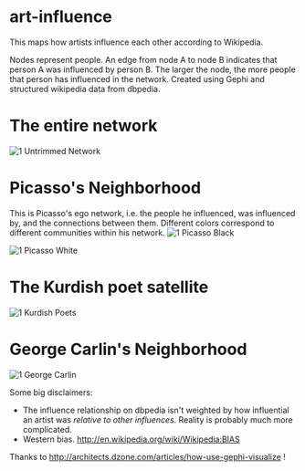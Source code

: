 art-influence
=============

This maps how artists influence each other according to Wikipedia.

Nodes represent people. An edge from node A to node B indicates that person A was influenced by person B. The larger the node, the more people that person has influenced in the network. Created using Gephi and structured wikipedia data from dbpedia. 

The entire network
==================
![1 Untrimmed Network](https://github.com/coreylynch/art-influence/raw/master/full_graph.png)


Picasso's Neighborhood
======================
This is Picasso's ego network, i.e. the people he influenced, was influenced by, and the connections between them. Different colors correspond to different communities within his network.
![1 Picasso Black](https://github.com/coreylynch/art-influence/raw/master/picasso_black.png)

![1 Picasso White](https://github.com/coreylynch/art-influence/raw/master/picasso_white.png)

The Kurdish poet satellite
==========================
![1 Kurdish Poets](https://github.com/coreylynch/art-influence/raw/master/kurdish_poets.png)

George Carlin's Neighborhood
============================
![1 George Carlin](https://github.com/coreylynch/art-influence/raw/master/comedic_influence.png)

Some big disclaimers:
* The influence relationship on dbpedia isn't weighted by how influential an artist was *relative to other influences*. Reality is probably much more complicated.
* Western bias. http://en.wikipedia.org/wiki/Wikipedia:BIAS

Thanks to http://architects.dzone.com/articles/how-use-gephi-visualize ! 